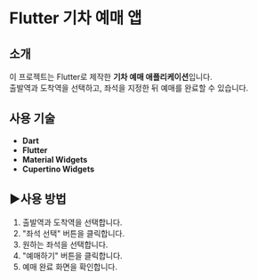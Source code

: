 # Flutter 기차 예매 앱

## 소개
이 프로젝트는 Flutter로 제작한 **기차 예매 애플리케이션**입니다.  
출발역과 도착역을 선택하고, 좌석을 지정한 뒤 예매를 완료할 수 있습니다.

## 사용 기술
- **Dart**
- **Flutter**
- **Material Widgets**
- **Cupertino Widgets**

## ▶사용 방법
1. 출발역과 도착역을 선택합니다.
2. "좌석 선택" 버튼을 클릭합니다.
3. 원하는 좌석을 선택합니다.
4. "예매하기" 버튼을 클릭합니다.
5. 예매 완료 화면을 확인합니다.
